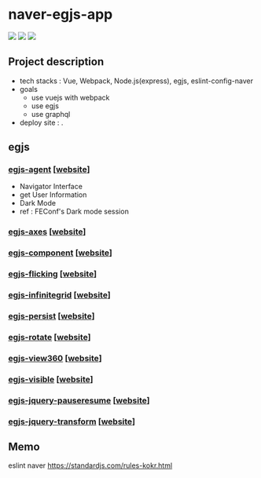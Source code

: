 # naver-egjs-app

![](https://img.shields.io/badge/-Vue-4FC08D?&logo=Vue.js&logoColor=white)
![](https://img.shields.io/badge/-Webpack-8DD6F9?&logo=Webpack&logoColor=white)
![](https://img.shields.io/badge/-Node.Js-339933?&logo=Node.js&logoColor=white)

## Project description

- tech stacks : Vue, Webpack, Node.js(express), egjs, eslint-config-naver
- goals
  - use vuejs with webpack
  - use egjs
  - use graphql
- deploy site : .

## egjs

### [egjs-agent](https://github.com/naver/egjs-agent) [[website](https://naver.github.io/egjs-agent/)]

- Navigator Interface
- get User Information
- Dark Mode
- ref : FEConf's Dark mode session

### [egjs-axes](https://github.com/naver/egjs-axes) [[website](https://naver.github.io/egjs-axes/)]

### [egjs-component](https://github.com/naver/egjs-component) [[website](https://naver.github.io/egjs-component/)]

### [egjs-flicking](https://github.com/naver/egjs-flicking) [[website](https://naver.github.io/egjs-flicking/)]

### [egjs-infinitegrid](https://github.com/naver/egjs-infinitegrid) [[website](https://naver.github.io/egjs-infinitegrid/)]

### [egjs-persist](https://github.com/naver/egjs-persist) [[website](https://naver.github.io/egjs-persist/)]

### [egjs-rotate](https://github.com/naver/egjs-rotate) [[website](https://naver.github.io/egjs-rotate/)]

### [egjs-view360](https://github.com/naver/egjs-view360) [[website](https://naver.github.io/egjs-view360/)]

### [egjs-visible](https://github.com/naver/egjs-visible) [[website](https://naver.github.io/egjs-visible/)]

### [egjs-jquery-pauseresume](https://github.com/naver/egjs-jquery-pauseresume) [[website](https://naver.github.io/egjs-jquery-pauseresume/)]

### [egjs-jquery-transform](https://github.com/naver/egjs-jquery-transform) [[website](https://naver.github.io/egjs-jquery-transform/)]

## Memo

eslint naver https://standardjs.com/rules-kokr.html
